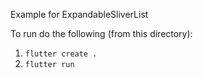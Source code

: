 Example for ExpandableSliverList

To run do the following (from this directory):

1. `flutter create .`
2. `flutter run`
